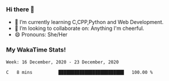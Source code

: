 ### Hi there 👋

- 🌱 I’m currently learning C,CPP,Python and Web Development.
- 👯 I’m looking to collaborate on: Anything I'm cheerful.
- 😄 Pronouns: She/Her

### My WakaTime Stats!

<!--START_SECTION:waka-->
```text
Week: 16 December, 2020 - 23 December, 2020

C   8 mins          █████████████████████████   100.00 % 
```
<!--END_SECTION:waka-->
